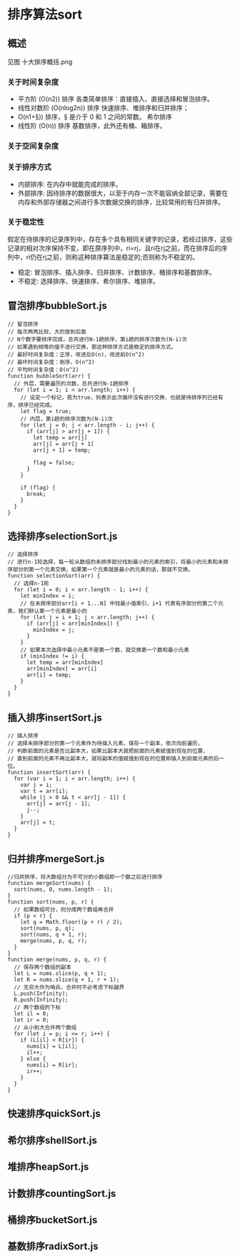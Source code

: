 # 排序算法sort
## 概述
见图 十大排序概括.png

### 关于时间复杂度
- 平方阶 (O(n2)) 排序 各类简单排序：直接插入、直接选择和冒泡排序。
- 线性对数阶 (O(nlog2n)) 排序 快速排序、堆排序和归并排序；
- O(n1+§)) 排序，§ 是介于 0 和 1 之间的常数。 希尔排序
- 线性阶 (O(n)) 排序 基数排序，此外还有桶、箱排序。

### 关于空间复杂度

### 关于排序方式
- 内部排序: 在内存中就能完成的排序。
- 外部排序: 因待排序的数据很大，以至于内存一次不能容纳全部记录，需要在内存和外部存储器之间进行多次数据交换的排序，比较常用的有归并排序。

### 关于稳定性
假定在待排序的记录序列中，存在多个具有相同关键字的记录，若经过排序，这些记录的相对次序保持不变，即在原序列中，ri=rj，且ri在rj之前，而在排序后的序列中，ri仍在rj之前，则称这种排序算法是稳定的;否则称为不稳定的。      
- 稳定: 冒泡排序、插入排序、归并排序、计数排序、桶排序和基数排序。
- 不稳定: 选择排序、快速排序、希尔排序、堆排序。

## 冒泡排序bubbleSort.js
```
// 冒泡排序
// 每次两两比较，大的放到后面
// N个数字要排序完成，总共进行N-1趟排序，第i趟的排序次数为(N-i)次
// 如果遇到相等的值不进行交换，那这种排序方式是稳定的排序方式。
// 最好时间复杂度：正序，改进后O(n)，改进前O(n^2)
// 最坏时间复杂度：倒序，O(n^2)
// 平均时间复杂度：O(n^2)
function bubbleSort(arr) {
  // 外层，需要遍历的次数，总共进行N-1趟排序
  for (let i = 1; i < arr.length; i++) {
    // 设定一个标记，若为true，则表示此次循环没有进行交换，也就是待排序列已经有序，排序已经完成。
    let flag = true;
    // 内层，第i趟的排序次数为(N-i)次
    for (let j = 0; j < arr.length - i; j++) {
      if (arr[j] > arr[j + 1]) {
        let temp = arr[j]
        arr[j] = arr[j + 1]
        arr[j + 1] = temp;

        flag = false;
      }
    }
    
    if (flag) {
      break;
    }
  }
}
```

## 选择排序selectionSort.js
```
// 选择排序
// 进行n-1轮选择，每一轮从数组的未排序部分找到最小的元素的索引，将最小的元素和未排序部分的第一个元素交换，如果第一个元素就是最小的元素的话，那就不交换。
function selectionSort(arr) {
  // 选择n-1轮
  for (let i = 0; i < arr.length - 1; i++) {
    let minIndex = i;
    // 在未排序部分arr[i + 1...N] 中找最小值索引，i+1 代表有序部分的第二个元素，我们默认第一个元素是最小的
    for (let j = i + 1; j < arr.length; j++) {
      if (arr[j] < arr[minIndex]) {
        minIndex = j;
      }
    }
    // 如果本次选择中最小元素不是第一个数，就交换第一个数和最小元素
    if (minIndex != i) {
      let temp = arr[minIndex]
      arr[minIndex] = arr[i]
      arr[i] = temp;
    }
  }
}
```

## 插入排序insertSort.js
```
// 插入排序
// 选择未排序部分的第一个元素作为待插入元素，保存一个副本，依次向前遍历，
// 判断前面的元素是否比副本大，如果比副本大就把前面的元素赋值到现在的位置，
// 直到前面的元素不再比副本大，就将副本的值赋值到现在的位置即插入到前面元素的后一位。
function insertSort(arr) {
  for (var i = 1; i < arr.length; i++) {
    var j = i;
    var t = arr[i];
    while (j > 0 && t < arr[j - 1]) {
      arr[j] = arr[j - 1];
      j--;
    }
    arr[j] = t;
  }
}
```

## 归并排序mergeSort.js
```
//归并排序，将大数组分为不可分的小数组即一个数之后进行排序
function mergeSort(nums) {
  sort(nums, 0, nums.length - 1);
}
function sort(nums, p, r) {
  // 如果数组可分，则分成两个数组再合并
  if (p < r) {
    let q = Math.floor((p + r) / 2);
    sort(nums, p, q);
    sort(nums, q + 1, r);
    merge(nums, p, q, r);
  }
}
function merge(nums, p, q, r) {
  // 保存两个数组的副本
  let L = nums.slice(p, q + 1);
  let R = nums.slice(q + 1, r + 1);
  // 无穷大作为哨兵，合并时不必考虑下标越界
  L.push(Infinity);
  R.push(Infinity);
  // 两个数组的下标
  let il = 0;
  let ir = 0;
  // 从小到大合并两个数组
  for (let i = p; i <= r; i++) {
    if (L[il] < R[ir]) {
      nums[i] = L[il];
      il++;
    } else {
      nums[i] = R[ir];
      ir++;
    }
  }
}
```
## 快速排序quickSort.js

## 希尔排序shellSort.js

## 堆排序heapSort.js

## 计数排序countingSort.js

## 桶排序bucketSort.js

## 基数排序radixSort.js


